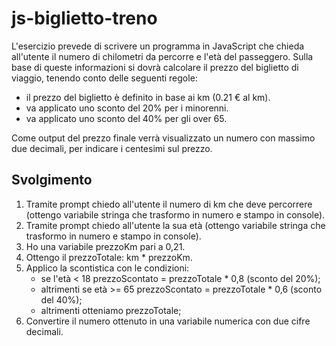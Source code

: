 # js-biglietto-treno

L'esercizio prevede di scrivere un programma in JavaScript che chieda all'utente il numero di chilometri da percorre e l'età del passeggero.
Sulla base di queste informazioni si dovrà calcolare il prezzo del biglietto di viaggio, tenendo conto delle seguenti regole:
- il prezzo del biglietto è definito in base ai km (0.21 € al km).
- va applicato uno sconto del 20% per i minorenni.
- va applicato uno sconto del 40% per gli over 65.

Come output del prezzo finale verrà visualizzato un numero con massimo due decimali, per indicare i centesimi sul prezzo.


## Svolgimento

1) Tramite prompt chiedo all'utente il numero di km che deve percorrere (ottengo variabile stringa che trasformo in numero e stampo in console).
2) Tramite prompt chiedo all'utente la sua età (ottengo variabile stringa che trasformo in numero e stampo in console).
3) Ho una variabile prezzoKm pari a 0,21.
4) Ottengo il prezzoTotale: km * prezzoKm.
5) Applico la scontistica con le condizioni:
    - se l'età < 18
        prezzoScontato = prezzoTotale * 0,8 (sconto del 20%);
    - altrimenti se età >= 65 
        prezzoScontato = prezzoTotale * 0,6 (sconto del 40%);
    - altrimenti otteniamo prezzoTotale;
6) Convertire il numero ottenuto in una variabile numerica con due cifre decimali.